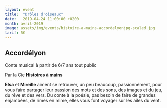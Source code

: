 ```yaml
---
layout: event
title:  "Drôles d'oiseaux"
date:   2019-04-24 11:00:00 +0200
month: avril-2019
image: assets/img/events/histoire-a-mains-accordelyonjpg-scaled.jpg
tarif: 5€
---
```


## Accordélyon

Conte musical à partir de 6/7 ans tout public

Par la Cie **Histoires à mains**

**Elsa** et **Mireille** aiment se retrouver, un peu beaucoup, passionnément, pour vous faire partager leur passion des mots et des sons, des images et du jeu, du rêve et des vers. Du conte à la poésie, pas besoin de faire de grandes enjambées, de rimes en mime, elles vous font voyager sur les ailes du vent.
